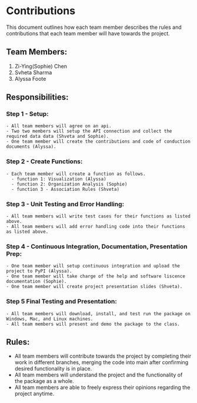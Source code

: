 # Contributions

This document outlines how each team member describes the rules and contributions that each team member will have towards the project. 

## Team Members:
1. Zi-Ying(Sophie) Chen
2. Svheta Sharma
3. Alyssa Foote

## Responsibilities:

### Step 1 - Setup:
	- All team members will agree on an api.
	- Two two members will setup the API connection and collect the required data data (Shveta and Sophie).
	- One team member will create the contributions and code of conduction documents (Alyssa).
### Step 2 - Create Functions:
	- Each team member will create a function as follows.
	  - function 1: Visualization (Alyssa)
	  - function 2: Organization Analysis (Sophie)
	  - function 3 - Association Rules (Shveta)
### Step 3 - Unit Testing and Error Handling:
	- All team members will write test cases for their functions as listed above.
	- All team members will add error handling code into their functions as listed above.
### Step 4 - Continuous Integration, Documentation, Presentation Prep:
	- One team member will setup continuous integration and upload the project to PyPI (Alyssa).
	- One team member will take charge of the help and software liscence documentation (Sophie).
	- One team member will create project presentation slides (Shveta).
### Step 5 Final Testing and Presentation:
	- All team members will download, install, and test run the package on Windows, Mac, and Linux machines.
	- All team members will present and demo the package to the class.

## Rules:
 - All team members will contribute towards the project by completing their work in different branches, merging the code into main after confirming desired functionality is in place.
 - All team members will understand the project and the functionality of the package as a whole.
 - All team members are able to freely express their opinions regarding the project anytime.

	

